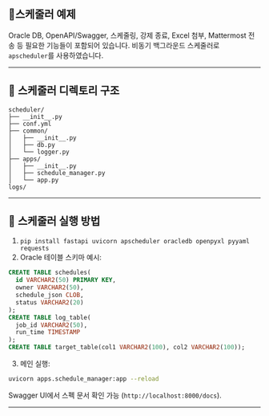 ## 🔧스케줄러 예제

Oracle DB, OpenAPI/Swagger, 스케줄링, 강제 종료, Excel 첨부, Mattermost 전송 등 필요한 기능들이 포함되어 있습니다. 비동기 백그라운드 스케줄러로 `apscheduler`를 사용하였습니다.

---

## 📁 스케줄러 디렉토리 구조

```
scheduler/
├── __init__.py
├── conf.yml
├── common/
│   ├── __init__.py
│   ├── db.py
│   └── logger.py
├── apps/
│   ├── __init__.py
│   ├── schedule_manager.py
│   └── app.py
logs/
```

---
## 🔧 스케줄러 실행 방법

1. `pip install fastapi uvicorn apscheduler oracledb openpyxl pyyaml requests`
2. Oracle 테이블 스키마 예시:

```sql
CREATE TABLE schedules(
  id VARCHAR2(50) PRIMARY KEY,
  owner VARCHAR2(50),
  schedule_json CLOB,
  status VARCHAR2(20)
);
CREATE TABLE log_table(
  job_id VARCHAR2(50),
  run_time TIMESTAMP
);
CREATE TABLE target_table(col1 VARCHAR2(100), col2 VARCHAR2(100));
```

3. 메인 실행:

```bash
uvicorn apps.schedule_manager:app --reload
```

Swagger UI에서 스펙 문서 확인 가능 (`http://localhost:8000/docs`).

---
